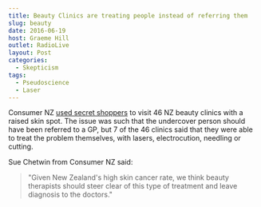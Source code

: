 ```yaml
---
title: Beauty Clinics are treating people instead of referring them
slug: beauty
date: 2016-06-19
host: Graeme Hill
outlet: RadioLive
layout: Post
categories:
  - Skepticism
tags:
  - Pseudoscience
  - Laser
---
```


Consumer NZ [used secret shoppers](http://www.nzherald.co.nz/lifestyle/news/article.cfm?c_id=6&objectid=11657183) to visit 46 NZ beauty clinics with a raised skin spot. The issue was such that the undercover person should have been referred to a GP, but 7 of the 46 clinics said that they were able to treat the problem themselves, with lasers, electrocution, needling or cutting.

<!-- more -->

Sue Chetwin from Consumer NZ said:

> "Given New Zealand's high skin cancer rate, we think beauty therapists should steer clear of this type of treatment and leave diagnosis to the doctors."
